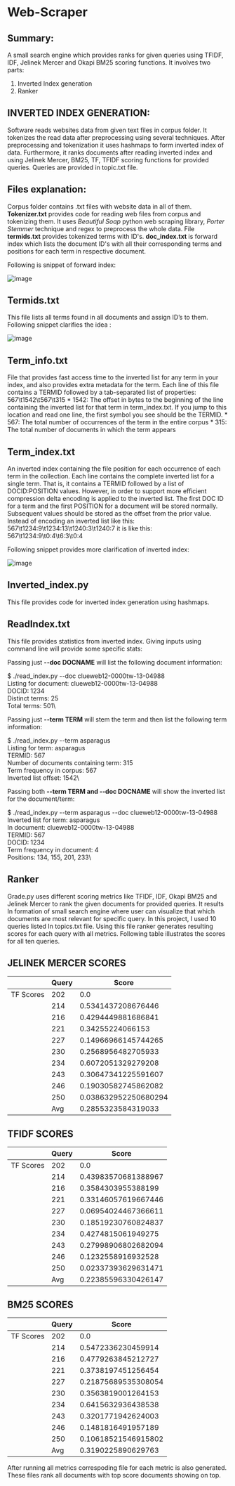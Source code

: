 # Web-Scraper

## Summary:
A small search engine which provides ranks for given queries using TFIDF, IDF, Jelinek Mercer and Okapi BM25 scoring functions. 
It involves two parts:
  1. Inverted Index generation
  2. Ranker 
  
## INVERTED INDEX GENERATION:
Software reads websites data from given text files in corpus folder. It tokenizes the read data after preprocessing using several techniques. After preprocessing and tokenization it uses hashmaps to form inverted index of data. Furthermore, it ranks documents after reading inverted index and using Jelinek Mercer, BM25, TF, TFIDF scoring functions for provided queries. Queries are provided in topic.txt file.

## Files explanation:

Corpus folder contains .txt files with website data in all of them. 
**Tokenizer.txt**  provides code for reading web files from corpus and tokenizing them. It uses _Beautiful Soap_ python web scraping library, _Porter Stemmer_ technique and regex to preprocess the whole data. File **termids.txt** provides tokenized terms with ID's. **doc_index.txt** is forward index which lists the document ID's with all their corresponding terms and positions for each term in respective document.

Following is snippet of forward index:

![image](https://drive.google.com/uc?export=view&id=13KKVPM7yp99PSiPt83lZCisTVDGOr6ud)


## Termids.txt  
This file lists all terms found in all documents and assign ID’s to them. Following snippet clarifies the idea :

![image](https://drive.google.com/uc?export=view&id=1TD5ADt8TAHIRQOHyIbvOFniipqJoQ52W)

## Term_info.txt 
File that provides fast access time to the inverted list for any term in your index, and also provides extra metadata for the term. Each line of this file contains a TERMID followed by a tab-separated list of properties: 567\t1542\t567\t315 
    * 1542: The offset in bytes to the beginning of the line containing the inverted list for that term in term_index.txt.
    If you jump to this location and read one line, the first symbol you see should be the TERMID. 
    * 567: The total number of occurrences of the term in the entire corpus 
    * 315: The total number of documents in which the term appears 

## Term_index.txt 
 An inverted index containing the file position for each occurrence of each term in the collection. Each line contains the complete inverted list for a single term. That is, it contains a TERMID followed by a list of DOCID:POSITION values. However, in order to support more efficient compression delta encoding  is applied to the inverted list. The first DOC ID for a term and the first POSITION for a document will be stored normally. Subsequent values should be stored as the offset from the prior value. Instead of encoding an inverted list like this: 567\t1234:9\t1234:13\t1240:3\t1240:7 it is like this: 567\t1234:9\t0:4\t6:3\t0:4 
 
 
Following snippet provides more clarification of inverted index: 

![image](https://drive.google.com/uc?export=view&id=1O5M8_g0q4WsBRF5pxeLP5liSo026goLg)


## Inverted_index.py 
This file provides code for inverted index generation using hashmaps. 

## ReadIndex.txt 
This file provides statistics from inverted index. Giving inputs using command line will provide some specific stats:


Passing just **--doc DOCNAME** will list the following document information:


  $ ./read_index.py --doc clueweb12-0000tw-13-04988\
  Listing for document: clueweb12-0000tw-13-04988\
  DOCID: 1234\
  Distinct terms: 25\
  Total terms: 501\
  
  
Passing just **--term TERM** will stem the term and then list the following term information:


$ ./read_index.py --term asparagus\
Listing for term: asparagus\
TERMID: 567\
Number of documents containing term: 315\
Term frequency in corpus: 567\
Inverted list offset: 1542\


Passing both **--term TERM and --doc DOCNAME** will show the inverted list for the document/term:


$ ./read_index.py --term asparagus --doc clueweb12-0000tw-13-04988\
Inverted list for term: asparagus\
In document: clueweb12-0000tw-13-04988\
TERMID: 567\
DOCID: 1234\
Term frequency in document: 4\
Positions: 134, 155, 201, 233\


## Ranker

Grade.py uses different scoring metrics like TFIDF, IDF, Okapi BM25 and Jelinek Mercer to rank the given documents for provided queries. It results In formation of small search engine where user can visualize that which documents are most relevant for specific query. 
In this project, I used 10 queries listed In topics.txt file. Using this file ranker generates resulting scores for each query with all metrics. Following table illustrates the scores for all ten queries.
  


## JELINEK MERCER SCORES

|               |     Query     |  Score           |
| ------------- | ------------- | ---------------- |
| TF Scores   | 202   | 0.0                        |
|     | 214           | 0.5341437208676446        |
|     | 216          | 0.4294449881686841         |
|     | 221        | 0.34255224066153     |
|     | 227           | 0.14966966145744265    |
|     | 230           | 0.2568956482705933       |
|     | 234           | 0.6072051329279208       |
|     | 243           | 0.30647341225591607       |
|     | 246           | 0.19030582745862082    |
|     | 250           | 0.038632952250680294       |
|     | Avg           | 0.2855323584319033    |


## TFIDF SCORES

|               |     Query     |  Score           |
| ------------- | ------------- | ---------------- |
| TF Scores   | 202   | 0.0                        |
|     | 214           | 0.43983570681388967        |
|     | 216          | 0.3584303955388199        |
|     | 221        | 0.33146057619667446        |
|     | 227           | 0.06954024467366611        |
|     | 230           | 0.18519230760824837        |
|     | 234           | 0.4274815061949275       |
|     | 243           | 0.27998906802682094       |
|     | 246           | 0.1232558916932528       |
|     | 250           | 0.02337393629631471        |
|     | Avg           | 0.22385596330426147       |

## BM25 SCORES

|               |     Query     |  Score           |
| ------------- | ------------- | ---------------- |
| TF Scores   | 202   | 0.0                        |
|     | 214           | 0.5472336230459914        |
|     | 216          | 0.4779263845212727        |
|     | 221        | 0.3738197451256454      |
|     | 227           | 0.21875689535308054        |
|     | 230           | 0.3563819001264153        |
|     | 234           | 0.6415632936438538      |
|     | 243           | 0.3201771942624003      |
|     | 246           | 0.1481816491957189      |
|     | 250           | 0.10618521546915802     |
|     | Avg           | 0.3190225890629763       |


After running all metrics correspoding file for each metric is also generated. These files rank all documents with top score documents showing on top. 
